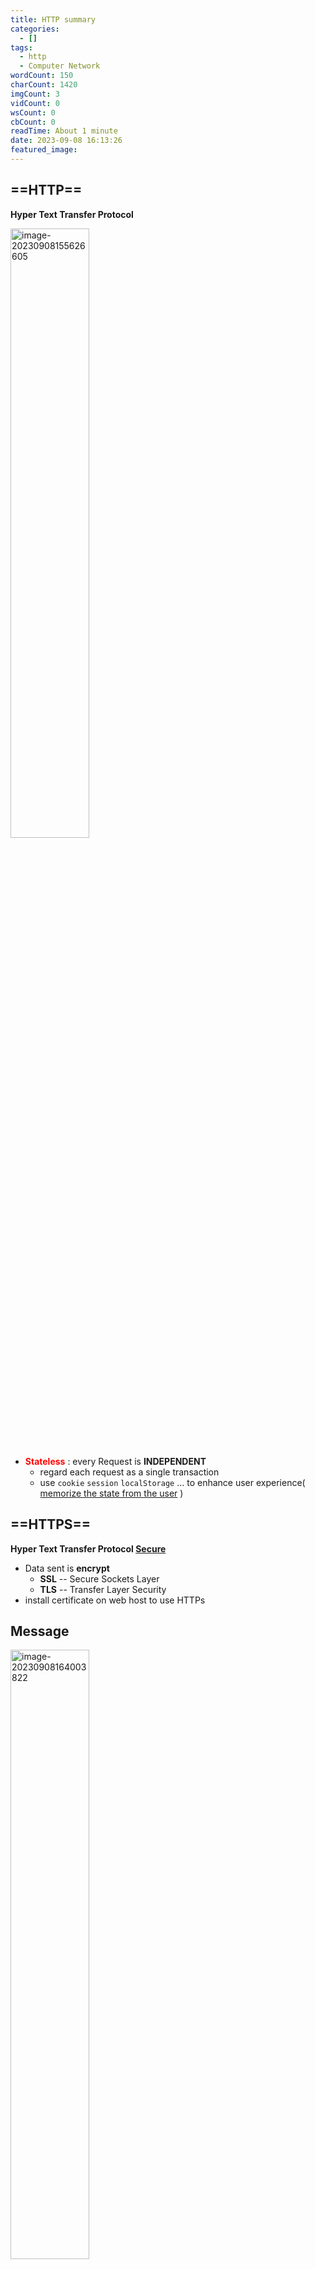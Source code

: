 ```yaml
---
title: HTTP summary
categories:
  - []
tags:
  - http
  - Computer Network
wordCount: 150
charCount: 1420
imgCount: 3
vidCount: 0
wsCount: 0
cbCount: 0
readTime: About 1 minute
date: 2023-09-08 16:13:26
featured_image:
---
```


## ==HTTP==

**Hyper Text Transfer Protocol**

<img src="https://s2.loli.net/2023/09/08/7HasE3ePGXuqtYn.png" alt="image-20230908155626605" style="width:50%;" />

* <strong style="color:red;">Stateless</strong> : every Request is **INDEPENDENT**
  * regard each request as a single transaction
  * use `cookie`  `session` `localStorage` ... to enhance user experience( <u>memorize the state from the user</u> )



## ==HTTPS==

**Hyper Text Transfer Protocol <u>Secure</u>**

* Data sent is **encrypt**
  * **SSL** -- Secure Sockets Layer
  * **TLS** --  Transfer Layer Security
* install certificate on web host to use HTTPs






## Message
<img src="https://s2.loli.net/2023/09/08/u6OS2icBACHrtFf.png" alt="image-20230908164003822" style="width:50%;" />

### Headers
* General
  * Request URL、Request Method、Status Code、Remote Address、Referrer Policy
* Request
  * Cookies、Accept-xxx、Content-Type、Content-Length、Auhurization、User-Agent、Referrer
* Response 
  * Server、Set-Cookie、Content-Type、Content-Length、Date

## Status Code

| Status Code | Means                                   |
| ----------- | --------------------------------------- |
| 1xx         | request received / processing           |
| 2xx         | Success received, understood, accepted  |
| 3xx         | Further action must be taken / redirect |
| 4xx         | Client error                            |
| 5xx         | Server error                            |

* 200 - OK
* 201 - OK created
* 301 - Move to new URL
* 304 - Not Modified (Cached version)
* 400 - Bad Request （:x: not sending correct data）
* 401 - Unauthorized （missing token）
* 404 - Not Found (resources do not exsist)
* 500 - Internal Server Error





## HTTP2

`multiplexing`

<img src="https://s2.loli.net/2023/09/08/sf8H6glXiCnzEA2.png" alt="image-20230908164925817" style="width:50%;" />


